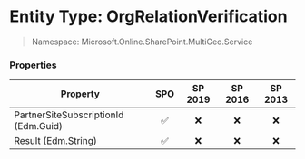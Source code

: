 # Entity Type: OrgRelationVerification

> Namespace: Microsoft.Online.SharePoint.MultiGeo.Service

### Properties

Property | SPO | SP 2019 | SP 2016 | SP 2013
----------|:---:|:-------:|:-------:|:-------:
PartnerSiteSubscriptionId (Edm.Guid) | ✅ | ❌ | ❌ | ❌
Result (Edm.String) | ✅ | ❌ | ❌ | ❌